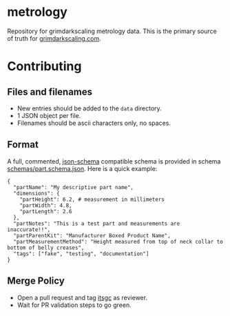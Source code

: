 # metrology
Repository for grimdarkscaling metrology data. This is the primary source of truth for [grimdarkscaling.com](https://grimdarkscaling.com).

# Contributing
## Files and filenames
- New entries should be added to the `data` directory.
- 1 JSON object per file.
- Filenames should be ascii characters only, no spaces.

## Format
A full, commented, [json-schema](https://json-schema.org/) compatible schema is provided in schema [schemas/part.schema.json](schemas/part.schema.json). Here is a quick example:

    {
      "partName": "My descriptive part name",
      "dimensions": {
        "partHeight": 6.2, # measurement in millimeters
        "partWidth": 4.8,
        "partLength": 2.6
      },
      "partNotes": "This is a test part and measurements are inaccurate!!",
      "partParentKit": "Manufacturer Boxed Product Name",
      "partMeasurementMethod": "Height measured from top of neck collar to bottom of belly creases",
      "tags": ["fake", "testing", "documentation"]
    }

## Merge Policy
- Open a pull request and tag [itsgc](https://github.com/itsgc) as reviewer.
- Wait for PR validation steps to go green.
